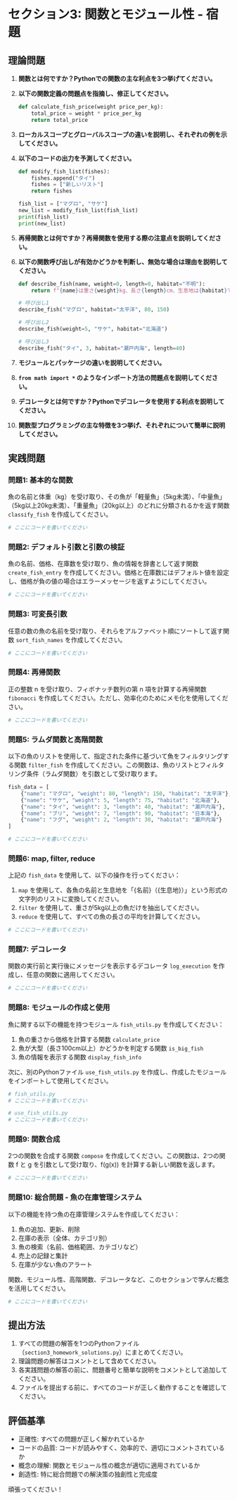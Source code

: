 # セクション3: 関数とモジュール性 - 宿題

## 理論問題

1. **関数とは何ですか？Pythonでの関数の主な利点を3つ挙げてください。**

2. **以下の関数定義の問題点を指摘し、修正してください。**
   ```python
   def calculate_fish_price(weight price_per_kg):
       total_price = weight * price_per_kg
       return total_price
   ```

3. **ローカルスコープとグローバルスコープの違いを説明し、それぞれの例を示してください。**

4. **以下のコードの出力を予測してください。**
   ```python
   def modify_fish_list(fishes):
       fishes.append("タイ")
       fishes = ["新しいリスト"]
       return fishes

   fish_list = ["マグロ", "サケ"]
   new_list = modify_fish_list(fish_list)
   print(fish_list)
   print(new_list)
   ```

5. **再帰関数とは何ですか？再帰関数を使用する際の注意点を説明してください。**

6. **以下の関数呼び出しが有効かどうかを判断し、無効な場合は理由を説明してください。**
   ```python
   def describe_fish(name, weight=0, length=0, habitat="不明"):
       return f"{name}は重さ{weight}kg、長さ{length}cm、生息地は{habitat}です。"
   
   # 呼び出し1
   describe_fish("マグロ", habitat="太平洋", 80, 150)
   
   # 呼び出し2
   describe_fish(weight=5, "サケ", habitat="北海道")
   
   # 呼び出し3
   describe_fish("タイ", 3, habitat="瀬戸内海", length=40)
   ```

7. **モジュールとパッケージの違いを説明してください。**

8. **`from math import *` のようなインポート方法の問題点を説明してください。**

9. **デコレータとは何ですか？Pythonでデコレータを使用する利点を説明してください。**

10. **関数型プログラミングの主な特徴を3つ挙げ、それぞれについて簡単に説明してください。**

## 実践問題

### 問題1: 基本的な関数
魚の名前と体重（kg）を受け取り、その魚が「軽量魚」（5kg未満）、「中量魚」（5kg以上20kg未満）、「重量魚」（20kg以上）のどれに分類されるかを返す関数 `classify_fish` を作成してください。

```python
# ここにコードを書いてください
```

### 問題2: デフォルト引数と引数の検証
魚の名前、価格、在庫数を受け取り、魚の情報を辞書として返す関数 `create_fish_entry` を作成してください。価格と在庫数にはデフォルト値を設定し、価格が負の値の場合はエラーメッセージを返すようにしてください。

```python
# ここにコードを書いてください
```

### 問題3: 可変長引数
任意の数の魚の名前を受け取り、それらをアルファベット順にソートして返す関数 `sort_fish_names` を作成してください。

```python
# ここにコードを書いてください
```

### 問題4: 再帰関数
正の整数 n を受け取り、フィボナッチ数列の第 n 項を計算する再帰関数 `fibonacci` を作成してください。ただし、効率化のためにメモ化を使用してください。

```python
# ここにコードを書いてください
```

### 問題5: ラムダ関数と高階関数
以下の魚のリストを使用して、指定された条件に基づいて魚をフィルタリングする関数 `filter_fish` を作成してください。この関数は、魚のリストとフィルタリング条件（ラムダ関数）を引数として受け取ります。

```python
fish_data = [
    {"name": "マグロ", "weight": 80, "length": 150, "habitat": "太平洋"},
    {"name": "サケ", "weight": 5, "length": 75, "habitat": "北海道"},
    {"name": "タイ", "weight": 3, "length": 40, "habitat": "瀬戸内海"},
    {"name": "ブリ", "weight": 7, "length": 90, "habitat": "日本海"},
    {"name": "フグ", "weight": 2, "length": 30, "habitat": "瀬戸内海"}
]

# ここにコードを書いてください
```

### 問題6: map, filter, reduce
上記の `fish_data` を使用して、以下の操作を行ってください：

1. `map` を使用して、各魚の名前と生息地を「{名前}（{生息地}）」という形式の文字列のリストに変換してください。
2. `filter` を使用して、重さが5kg以上の魚だけを抽出してください。
3. `reduce` を使用して、すべての魚の長さの平均を計算してください。

```python
# ここにコードを書いてください
```

### 問題7: デコレータ
関数の実行前と実行後にメッセージを表示するデコレータ `log_execution` を作成し、任意の関数に適用してください。

```python
# ここにコードを書いてください
```

### 問題8: モジュールの作成と使用
魚に関する以下の機能を持つモジュール `fish_utils.py` を作成してください：

1. 魚の重さから価格を計算する関数 `calculate_price`
2. 魚が大型（長さ100cm以上）かどうかを判定する関数 `is_big_fish`
3. 魚の情報を表示する関数 `display_fish_info`

次に、別のPythonファイル `use_fish_utils.py` を作成し、作成したモジュールをインポートして使用してください。

```python
# fish_utils.py
# ここにコードを書いてください

# use_fish_utils.py
# ここにコードを書いてください
```

### 問題9: 関数合成
2つの関数を合成する関数 `compose` を作成してください。この関数は、2つの関数 f と g を引数として受け取り、f(g(x)) を計算する新しい関数を返します。

```python
# ここにコードを書いてください
```

### 問題10: 総合問題 - 魚の在庫管理システム
以下の機能を持つ魚の在庫管理システムを作成してください：

1. 魚の追加、更新、削除
2. 在庫の表示（全体、カテゴリ別）
3. 魚の検索（名前、価格範囲、カテゴリなど）
4. 売上の記録と集計
5. 在庫が少ない魚のアラート

関数、モジュール性、高階関数、デコレータなど、このセクションで学んだ概念を活用してください。

```python
# ここにコードを書いてください
```

## 提出方法

1. すべての問題の解答を1つのPythonファイル（`section3_homework_solutions.py`）にまとめてください。
2. 理論問題の解答はコメントとして含めてください。
3. 各実践問題の解答の前に、問題番号と簡単な説明をコメントとして追加してください。
4. ファイルを提出する前に、すべてのコードが正しく動作することを確認してください。

## 評価基準

- 正確性: すべての問題が正しく解かれているか
- コードの品質: コードが読みやすく、効率的で、適切にコメントされているか
- 概念の理解: 関数とモジュール性の概念が適切に適用されているか
- 創造性: 特に総合問題での解決策の独創性と完成度

頑張ってください！
